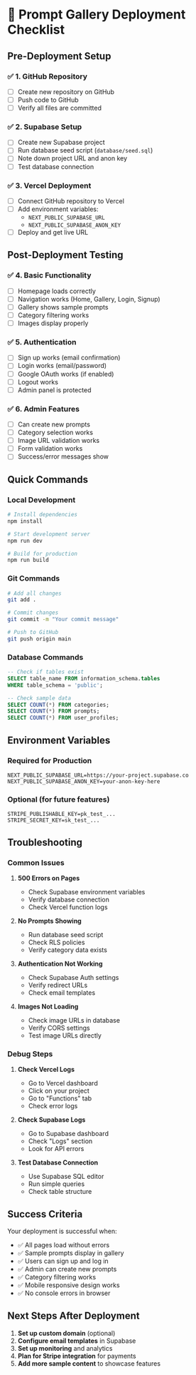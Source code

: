 # 🚀 Prompt Gallery Deployment Checklist

## Pre-Deployment Setup

### ✅ 1. GitHub Repository
- [ ] Create new repository on GitHub
- [ ] Push code to GitHub
- [ ] Verify all files are committed

### ✅ 2. Supabase Setup
- [ ] Create new Supabase project
- [ ] Run database seed script (`database/seed.sql`)
- [ ] Note down project URL and anon key
- [ ] Test database connection

### ✅ 3. Vercel Deployment
- [ ] Connect GitHub repository to Vercel
- [ ] Add environment variables:
  - `NEXT_PUBLIC_SUPABASE_URL`
  - `NEXT_PUBLIC_SUPABASE_ANON_KEY`
- [ ] Deploy and get live URL

## Post-Deployment Testing

### ✅ 4. Basic Functionality
- [ ] Homepage loads correctly
- [ ] Navigation works (Home, Gallery, Login, Signup)
- [ ] Gallery shows sample prompts
- [ ] Category filtering works
- [ ] Images display properly

### ✅ 5. Authentication
- [ ] Sign up works (email confirmation)
- [ ] Login works (email/password)
- [ ] Google OAuth works (if enabled)
- [ ] Logout works
- [ ] Admin panel is protected

### ✅ 6. Admin Features
- [ ] Can create new prompts
- [ ] Category selection works
- [ ] Image URL validation works
- [ ] Form validation works
- [ ] Success/error messages show

## Quick Commands

### Local Development
```bash
# Install dependencies
npm install

# Start development server
npm run dev

# Build for production
npm run build
```

### Git Commands
```bash
# Add all changes
git add .

# Commit changes
git commit -m "Your commit message"

# Push to GitHub
git push origin main
```

### Database Commands
```sql
-- Check if tables exist
SELECT table_name FROM information_schema.tables 
WHERE table_schema = 'public';

-- Check sample data
SELECT COUNT(*) FROM categories;
SELECT COUNT(*) FROM prompts;
SELECT COUNT(*) FROM user_profiles;
```

## Environment Variables

### Required for Production
```
NEXT_PUBLIC_SUPABASE_URL=https://your-project.supabase.co
NEXT_PUBLIC_SUPABASE_ANON_KEY=your-anon-key-here
```

### Optional (for future features)
```
STRIPE_PUBLISHABLE_KEY=pk_test_...
STRIPE_SECRET_KEY=sk_test_...
```

## Troubleshooting

### Common Issues

1. **500 Errors on Pages**
   - Check Supabase environment variables
   - Verify database connection
   - Check Vercel function logs

2. **No Prompts Showing**
   - Run database seed script
   - Check RLS policies
   - Verify category data exists

3. **Authentication Not Working**
   - Check Supabase Auth settings
   - Verify redirect URLs
   - Check email templates

4. **Images Not Loading**
   - Check image URLs in database
   - Verify CORS settings
   - Test image URLs directly

### Debug Steps

1. **Check Vercel Logs**
   - Go to Vercel dashboard
   - Click on your project
   - Go to "Functions" tab
   - Check error logs

2. **Check Supabase Logs**
   - Go to Supabase dashboard
   - Check "Logs" section
   - Look for API errors

3. **Test Database Connection**
   - Use Supabase SQL editor
   - Run simple queries
   - Check table structure

## Success Criteria

Your deployment is successful when:
- ✅ All pages load without errors
- ✅ Sample prompts display in gallery
- ✅ Users can sign up and log in
- ✅ Admin can create new prompts
- ✅ Category filtering works
- ✅ Mobile responsive design works
- ✅ No console errors in browser

## Next Steps After Deployment

1. **Set up custom domain** (optional)
2. **Configure email templates** in Supabase
3. **Set up monitoring** and analytics
4. **Plan for Stripe integration** for payments
5. **Add more sample content** to showcase features
